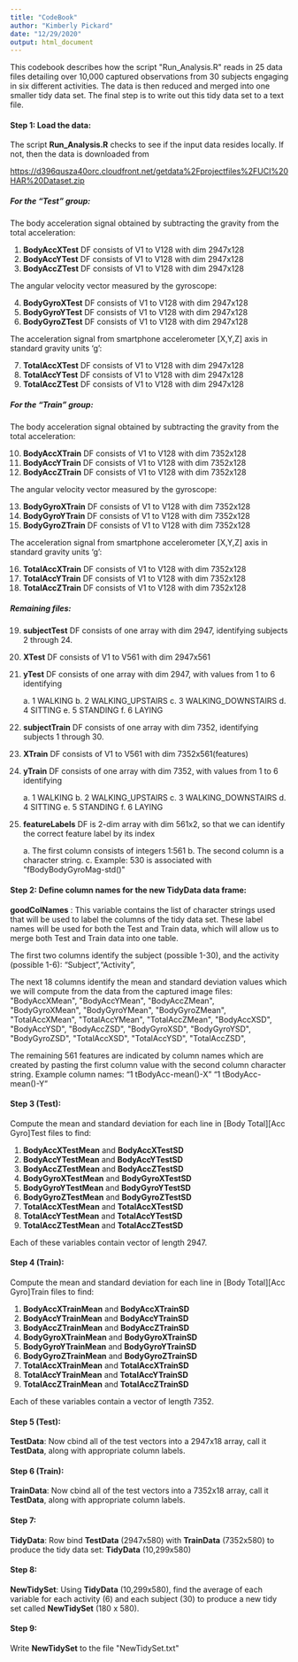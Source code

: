 ```yaml
---
title: "CodeBook"
author: "Kimberly Pickard"
date: "12/29/2020"
output: html_document
---
```

This codebook describes how the script "Run_Analysis.R" reads in 25 data files detailing over 10,000 captured observations from 30 subjects engaging in six different activities. The data is then reduced and merged into one smaller tidy data set. The final step is to write out this tidy data set to a text file.


#### Step 1: Load the data:

The script **Run_Analysis.R** checks to see if the input data resides locally. If not,
then the data is downloaded from

https://d396qusza40orc.cloudfront.net/getdata%2Fprojectfiles%2FUCI%20HAR%20Dataset.zip

##### For the “Test” group:
The body acceleration signal obtained by subtracting the gravity from the total acceleration: 

1.	**BodyAccXTest** DF consists of V1 to V128 with dim 2947x128
2.	**BodyAccYTest** DF consists of V1 to V128 with dim 2947x128
3.	**BodyAccZTest** DF consists of V1 to V128 with dim 2947x128

The angular velocity vector measured by the gyroscope:

4.	**BodyGyroXTest** DF consists of V1 to V128 with dim 2947x128
5.	**BodyGyroYTest** DF consists of V1 to V128 with dim 2947x128
6.	**BodyGyroZTest** DF consists of V1 to V128 with dim 2947x128

The acceleration signal from smartphone accelerometer [X,Y,Z] axis in standard gravity units ‘g’: 

7.	**TotalAccXTest** DF consists of V1 to V128 with dim 2947x128
8.	**TotalAccYTest** DF consists of V1 to V128 with dim 2947x128
9.	**TotalAccZTest** DF consists of V1 to V128 with dim 2947x128

##### For the “Train” group:
The body acceleration signal obtained by subtracting the gravity from the total acceleration: 

10.	**BodyAccXTrain** DF consists of V1 to V128 with dim 7352x128
11.	**BodyAccYTrain** DF consists of V1 to V128 with dim 7352x128
12.	**BodyAccZTrain** DF consists of V1 to V128 with dim 7352x128

The angular velocity vector measured by the gyroscope:

13.	**BodyGyroXTrain** DF consists of V1 to V128 with dim 7352x128
14.	**BodyGyroYTrain** DF consists of V1 to V128 with dim 7352x128
15.	**BodyGyroZTrain** DF consists of V1 to V128 with dim 7352x128

The acceleration signal from smartphone accelerometer [X,Y,Z] axis in standard gravity units ‘g’: 

16.	**TotalAccXTrain** DF consists of V1 to V128 with dim 7352x128
17.	**TotalAccYTrain** DF consists of V1 to V128 with dim 7352x128
18.	**TotalAccZTrain** DF consists of V1 to V128 with dim 7352x128

##### Remaining files:
19. **subjectTest** DF consists of one array with dim 2947, identifying subjects 2 through 24.

20. **XTest** DF consists of V1 to V561 with dim 2947x561

21. **yTest** DF consists of one array with dim 2947, with values from 1 to 6 identifying

    a.	1 WALKING
    b.	2 WALKING_UPSTAIRS
    c.	3 WALKING_DOWNSTAIRS
    d.	4 SITTING
    e.	5 STANDING
    f.	6 LAYING

22. **subjectTrain** DF consists of one array with dim 7352, identifying subjects 1 through 30.

23. **XTrain** DF consists of V1 to V561 with dim 7352x561(features)

24. **yTrain** DF consists of one array with dim 7352, with values from 1 to 6 identifying

    a.	1 WALKING
    b.	2 WALKING_UPSTAIRS
    c.	3 WALKING_DOWNSTAIRS
    d.	4 SITTING
    e.	5 STANDING
    f.	6 LAYING

25. **featureLabels** DF is 2-dim array with dim 561x2, so that we can identify the correct feature label by its index

    a.	The first column consists of integers 1:561
    b.	The second column is a character string.
    c.	Example: 530 is associated with "fBodyBodyGyroMag-std()"



#### Step 2: Define column names for the new TidyData data frame:

**goodColNames** : This variable contains the list of character strings used that will be used to label the columns of the tidy data set. These label names will be used for both the Test and Train data, which will allow us to merge both Test and Train data into one table.
 
The first two columns identify the subject (possible 1-30), and the activity (possible 1-6):
“Subject”,“Activity”,

The next 18 columns identify the mean and standard deviation values which we will compute from the data from the captured image files: 
    "BodyAccXMean",  	"BodyAccYMean",  	"BodyAccZMean",   
    "BodyGyroXMean",	"BodyGyroYMean",	"BodyGyroZMean",                          
    "TotalAccXMean",	"TotalAccYMean", 	"TotalAccZMean",
    "BodyAccXSD",   	"BodyAccYSD",   	"BodyAccZSD",
    "BodyGyroXSD",   	"BodyGyroYSD",  	"BodyGyroZSD",
 	"TotalAccXSD",   	"TotalAccYSD",   	"TotalAccZSD",
 
The remaining 561 features are indicated by column names which are created by pasting the first column value with the second column character string. Example column names:
	“1 tBodyAcc-mean()-X”
	“1 tBodyAcc-mean()-Y”


#### Step 3 (Test):
Compute the mean and standard deviation for each line in [Body Total][Acc Gyro]Test files to find:

1.	**BodyAccXTestMean**    and  **BodyAccXTestSD**
2.	**BodyAccYTestMean**    and  **BodyAccYTestSD**
3.	**BodyAccZTestMean**    and  **BodyAccZTestSD**
4.	**BodyGyroXTestMean** and  **BodyGyroXTestSD**
5.	**BodyGyroYTestMean** and  **BodyGyroYTestSD**
6.	**BodyGyroZTestMean** and  **BodyGyroZTestSD**
7.	**TotalAccXTestMean**   and  **TotalAccXTestSD**
8.	**TotalAccYTestMean**   and  **TotalAccYTestSD**
9.	**TotalAccZTestMean**   and  **TotalAccZTestSD**

Each of these variables contain vector of length 2947.

#### Step 4 (Train):
Compute the mean and standard deviation for each line in [Body Total][Acc Gyro]Train files to find:

1.	**BodyAccXTrainMean**    and  **BodyAccXTrainSD**
2.	**BodyAccYTrainMean**    and  **BodyAccYTrainSD**
3.	**BodyAccZTrainMean**    and  **BodyAccZTrainSD**
4.	**BodyGyroXTrainMean** and  **BodyGyroXTrainSD**
5.	**BodyGyroYTrainMean** and  **BodyGyroYTrainSD**
6.	**BodyGyroZTrainMean** and  **BodyGyroZTrainSD**
7.	**TotalAccXTrainMean**   and  **TotalAccXTrainSD**
8.	**TotalAccYTrainMean**   and  **TotalAccYTrainSD**
9.	**TotalAccZTrainMean**   and  **TotalAccZTrainSD**

Each of these variables contain a vector of length 7352.

#### Step 5 (Test):
**TestData**:	Now cbind all of the test vectors into a 2947x18 array, call it **TestData**, along with appropriate column labels.

#### Step 6 (Train):
**TrainData**:	Now cbind all of the test vectors into a 7352x18 array, call it **TestData**, along with appropriate column labels.


#### Step 7:
**TidyData**:	Row bind **TestData** (2947x580) with **TrainData** (7352x580) to produce the tidy data set: **TidyData** (10,299x580)

#### Step 8:
**NewTidySet**:  Using **TidyData** (10,299x580), find the average of each variable for each activity (6) and each subject (30) to produce a new tidy set called **NewTidySet** (180 x 580).

#### Step 9:
Write **NewTidySet** to the file "NewTidySet.txt"



